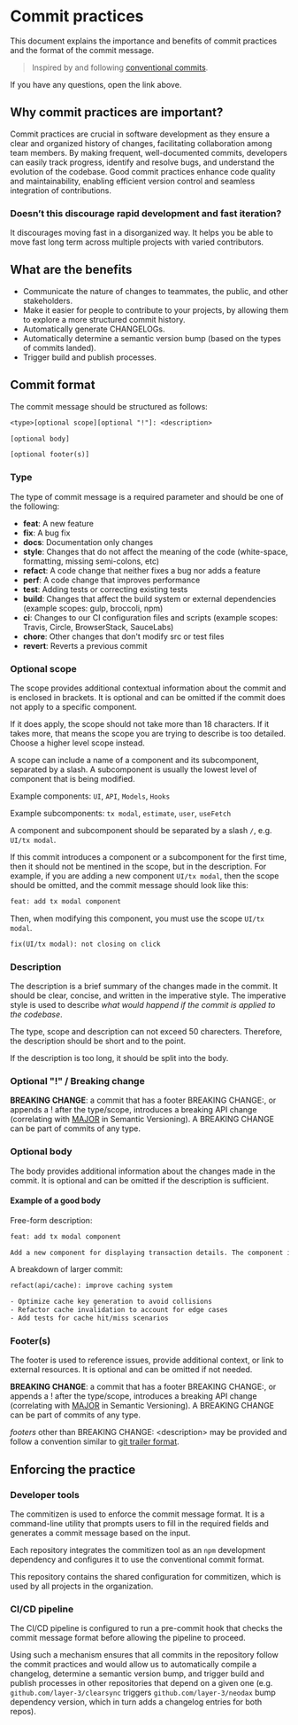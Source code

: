 # Commit practices

This document explains the importance and benefits of commit practices and the format of the commit message.

> Inspired by and following [conventional commits](https://www.conventionalcommits.org/en/v1.0.0/).

If you have any questions, open the link above.

## Why commit practices are important?

Commit practices are crucial in software development as they ensure a clear and organized history of changes, facilitating collaboration among team members.
By making frequent, well-documented commits, developers can easily track progress, identify and resolve bugs, and understand the evolution of the codebase.
Good commit practices enhance code quality and maintainability, enabling efficient version control and seamless integration of contributions.

### Doesn’t this discourage rapid development and fast iteration?

It discourages moving fast in a disorganized way. It helps you be able to move fast long term across multiple projects with varied contributors.

## What are the benefits

- Communicate the nature of changes to teammates, the public, and other stakeholders.
- Make it easier for people to contribute to your projects, by allowing them to explore a more structured commit history.
- Automatically generate CHANGELOGs.
- Automatically determine a semantic version bump (based on the types of commits landed).
- Trigger build and publish processes.

## Commit format

The commit message should be structured as follows:

```txt
<type>[optional scope][optional "!"]: <description>

[optional body]

[optional footer(s)]
```

### Type

The type of commit message is a required parameter and should be one of the following:

- **feat**: A new feature
- **fix**: A bug fix
- **docs**: Documentation only changes
- **style**: Changes that do not affect the meaning of the code (white-space, formatting, missing semi-colons, etc)
- **refact**: A code change that neither fixes a bug nor adds a feature
- **perf**: A code change that improves performance
- **test**: Adding tests or correcting existing tests
- **build**: Changes that affect the build system or external dependencies (example scopes: gulp, broccoli, npm)
- **ci**: Changes to our CI configuration files and scripts (example scopes: Travis, Circle, BrowserStack, SauceLabs)
- **chore**: Other changes that don't modify src or test files
- **revert**: Reverts a previous commit

### Optional scope

The scope provides additional contextual information about the commit and is enclosed in brackets. It is optional and can be omitted if the commit does not apply to a specific component.

If it does apply, the scope should not take more than 18 characters. If it takes more, that means the scope you are trying to describe is too detailed. Choose a higher level scope instead.

A scope can include a name of a component and its subcomponent, separated by a slash. A subcomponent is usually the lowest level of component that is being modified.

Example components: `UI`, `API`, `Models`, `Hooks`

Example subcomponents: `tx modal`, `estimate`, `user`, `useFetch`

A component and subcomponent should be separated by a slash `/`, e.g. `UI/tx modal`.

If this commit introduces a component or a subcomponent for the first time, then it should not be mentined in the scope, but in the description.
For example, if you are adding a new component `UI/tx modal`, then the scope should be omitted, and the commit message should look like this:

```txt
feat: add tx modal component
```

Then, when modifying this component, you must use the scope `UI/tx modal`.

```txt
fix(UI/tx modal): not closing on click
```

### Description

The description is a brief summary of the changes made in the commit. It should be clear, concise, and written in the imperative style. The imperative style is used to describe _what would happend if the commit is applied to the codebase_.

The type, scope and description can not exceed 50 charecters. Therefore, the description should be short and to the point.

If the description is too long, it should be split into the body.

### Optional "!" / Breaking change

**BREAKING CHANGE**: a commit that has a footer BREAKING CHANGE:, or appends a ! after the type/scope, introduces a breaking API change (correlating with [MAJOR](https://semver.org/#summary) in Semantic Versioning). A BREAKING CHANGE can be part of commits of any type.

### Optional body

The body provides additional information about the changes made in the commit. It is optional and can be omitted if the description is sufficient.

#### Example of a good body

Free-form description:
```txt
feat: add tx modal component

Add a new component for displaying transaction details. The component includes a modal window with a close button and a list of transaction details.
```

A breakdown of larger commit:
```txt
refact(api/cache): improve caching system

- Optimize cache key generation to avoid collisions
- Refactor cache invalidation to account for edge cases
- Add tests for cache hit/miss scenarios
```

### Footer(s)

The footer is used to reference issues, provide additional context, or link to external resources. It is optional and can be omitted if not needed.

**BREAKING CHANGE**: a commit that has a footer BREAKING CHANGE:, or appends a ! after the type/scope, introduces a breaking API change (correlating with [MAJOR](https://semver.org/#summary) in Semantic Versioning). A BREAKING CHANGE can be part of commits of any type.

_footers_ other than BREAKING CHANGE: \<description\> may be provided and follow a convention similar to [git trailer format](https://git-scm.com/docs/git-interpret-trailers).

## Enforcing the practice

### Developer tools

The commitizen is used to enforce the commit message format. It is a command-line utility that prompts users to fill in the required fields and generates a commit message based on the input.

Each repository integrates the commitizen tool as an `npm` development dependency and configures it to use the conventional commit format.

This repository contains the shared configuration for commitizen, which is used by all projects in the organization.

### CI/CD pipeline

The CI/CD pipeline is configured to run a pre-commit hook that checks the commit message format before allowing the pipeline to proceed.

Using such a mechanism ensures that all commits in the repository follow the commit practices and would allow us to automatically compile a changelog, determine a semantic version bump, and trigger build and publish processes in other repositories that depend on a given one (e.g. `github.com/layer-3/clearsync` triggers `github.com/layer-3/neodax` bump dependency version, which in turn adds a changelog entries for both repos).
